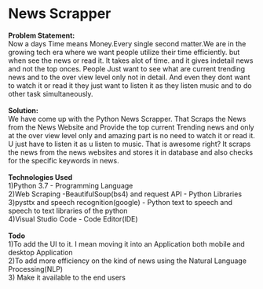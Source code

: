 # News Scrapper
**Problem Statement:** 
<br />Now a days Time means Money.Every single second matter.We are in the growing tech era where we want people utilize their time efficiently. but when
                   see the news or read it. It takes alot of time. and it gives indetail news and not the top onces. People Just want to see what are current trending news
                   and to the over view level only not in detail. And even they dont want to watch it or read it they just want to listen it as they listen music and to 
                   do other task simultaneously.<br /><br />
**Solution:**
<br />We have come up with the Python News Scrapper. That Scraps the News from the News Website and Provide the top current Trending news and only at the over view
          level only and amazing part is no need to watch it or read it. U just have to listen it as u listen to music. That is awesome right?
          It scraps the news from the news websites  and stores it in database and also checks for the specific keywords in news.
          <br /><br />
**Technologies Used**<br />
1)Python 3.7 - Programming Language<br />
2)Web Scraping -BeautifulSoup(bs4) and request API - Python Libraries<br />
3)pysttx and speech recognition(google) - Python text to speech and  speech to text libraries of the python<br />
4)Visual Studio Code - Code Editor(IDE)
<br /><br />
**Todo**<br />
1)To add the UI to it. I mean moving it into an Application both mobile and desktop Application<br />
2)To add more  efficiency on the kind of news using  the Natural Language Processing(NLP)<br />
3) Make it available to the end users<br />



       
